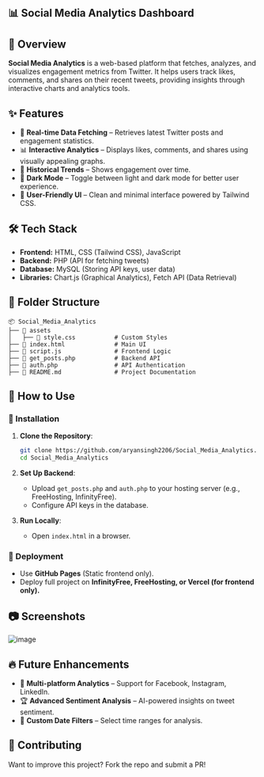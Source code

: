 
## 📊 Social Media Analytics Dashboard

## 🚀 Overview
**Social Media Analytics** is a web-based platform that fetches, analyzes, and visualizes engagement metrics from Twitter. It helps users track likes, comments, and shares on their recent tweets, providing insights through interactive charts and analytics tools.

## ✨ Features
- 📡 **Real-time Data Fetching** – Retrieves latest Twitter posts and engagement statistics.
- 📊 **Interactive Analytics** – Displays likes, comments, and shares using visually appealing graphs.
- 📅 **Historical Trends** – Shows engagement over time.
- 🌙 **Dark Mode** – Toggle between light and dark mode for better user experience.
- 📌 **User-Friendly UI** – Clean and minimal interface powered by Tailwind CSS.

## 🛠️ Tech Stack
- **Frontend:** HTML, CSS (Tailwind CSS), JavaScript
- **Backend:** PHP (API for fetching tweets)
- **Database:** MySQL (Storing API keys, user data)
- **Libraries:** Chart.js (Graphical Analytics), Fetch API (Data Retrieval)

## 📂 Folder Structure
```
📦 Social_Media_Analytics
├── 📂 assets
│   ├── 📄 style.css           # Custom Styles
├── 📄 index.html              # Main UI
├── 📄 script.js               # Frontend Logic
├── 📄 get_posts.php           # Backend API
├── 📄 auth.php                # API Authentication
├── 📄 README.md               # Project Documentation
```

## 🎯 How to Use
### 🔧 Installation
1. **Clone the Repository**:
   ```sh
   git clone https://github.com/aryansingh2206/Social_Media_Analytics.git
   cd Social_Media_Analytics
   ```

2. **Set Up Backend**:
   - Upload `get_posts.php` and `auth.php` to your hosting server (e.g., FreeHosting, InfinityFree).
   - Configure API keys in the database.

3. **Run Locally**:
   - Open `index.html` in a browser.

### 🚀 Deployment
- Use **GitHub Pages** (Static frontend only).
- Deploy full project on **InfinityFree, FreeHosting, or Vercel (for frontend only).**

## 📷 Screenshots
![image](https://github.com/user-attachments/assets/9ab737b9-af6d-487c-98f3-4a5aa1b639f8)


## 🔥 Future Enhancements
- 📌 **Multi-platform Analytics** – Support for Facebook, Instagram, LinkedIn.
- 🏆 **Advanced Sentiment Analysis** – AI-powered insights on tweet sentiment.
- 📅 **Custom Date Filters** – Select time ranges for analysis.

## 🤝 Contributing
Want to improve this project? Fork the repo and submit a PR!



